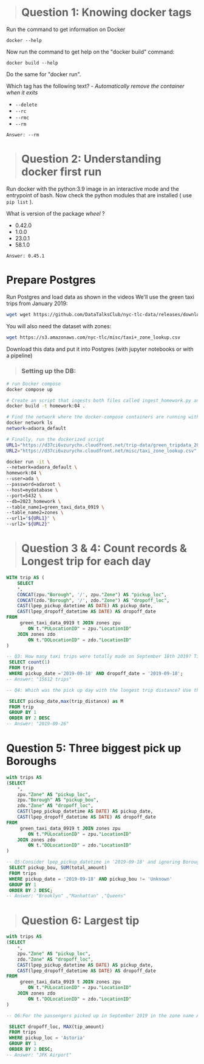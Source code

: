 > # Question 1: Knowing docker tags

Run the command to get information on Docker 

```docker --help```

Now run the command to get help on the "docker build" command:

```docker build --help```

Do the same for "docker run".

Which tag has the following text? - *Automatically remove the container when it exits* 

- `--delete`
- `--rc`
- `--rmc`
- `--rm`

```
Answer: --rm
```

> # Question 2: Understanding docker first run

Run docker with the python:3.9 image in an interactive mode and the entrypoint of bash.
Now check the python modules that are installed ( use ```pip list``` ). 

What is version of the package *wheel* ?

- 0.42.0
- 1.0.0
- 23.0.1
- 58.1.0

```
Answer: 0.45.1
```


# Prepare Postgres

Run Postgres and load data as shown in the videos We'll use the green taxi trips from January 2019:

```bash
wget wget https://github.com/DataTalksClub/nyc-tlc-data/releases/download/green/green_tripdata_2019-09.csv.gz
```
You will also need the dataset with zones:
```bash 
wget https://s3.amazonaws.com/nyc-tlc/misc/taxi+_zone_lookup.csv
```
Download this data and put it into Postgres (with jupyter notebooks or with a pipeline)

> ### Setting up the DB:
```bash
# run Docker compose
docker compose up

# Create an script that ingests both files called ingest_homework.py and dockerize it with
docker build -t homework:04 .

# Find the network where the docker-compose containers are running with
docker network ls 
network=adaora_default

# Finally, run the dockerized script
URL1="https://d37ci6vzurychx.cloudfront.net/trip-data/green_tripdata_2019-01.parquet"
URL2="https://d37ci6vzurychx.cloudfront.net/misc/taxi_zone_lookup.csv"

docker run -it \
--network=adaora_default \
homework:04 \
--user=ada \
--password=adaroot \
--host=mydatabase \
--port=5432 \
--db=2023_homework \
--table_name1=green_taxi_data_0919 \
--table_name2=zones \
--url1="${URL1}" \
--url2="${URL2}"
```

> # Question 3 & 4: Count records & Longest trip for each day

```sql
WITH trip AS (
	SELECT
	*,
	CONCAT(zpu."Borough", '/', zpu."Zone") AS "pickup_loc",
	CONCAT(zdo."Borough", '/', zdo."Zone") AS "dropoff_loc",
	CAST(lpep_pickup_datetime AS DATE) AS pickup_date,
	CAST(lpep_dropoff_datetime AS DATE) AS dropoff_date
FROM
     green_taxi_data_0919 t JOIN zones zpu
        ON t."PULocationID" = zpu."LocationID"
    JOIN zones zdo
        ON t."DOLocationID" = zdo."LocationID"
)

-- Q3: How many taxi trips were totally made on September 18th 2019? Tip: started and finished on 2019-09-18. Remember that lpep_pickup_datetime and lpep_dropoff_datetime columns are in the format timestamp (date and hour+min+sec) and not in date.
 SELECT count(1)
 FROM trip
 WHERE pickup_date ='2019-09-18' AND dropoff_date = '2019-09-18';
-- Answer: "15612 trips"

-- Q4: Which was the pick up day with the longest trip distance? Use the pick up time for your calculations. Tip: For every trip on a single day, we only care about the trip with the longest distance.

 SELECT pickup_date,max(trip_distance) as M
 FROM trip
 GROUP BY 1
 ORDER BY 2 DESC
-- Answer: "2019-09-26"

```

# Question 5:  Three biggest pick up Boroughs

```sql
with trips AS
(SELECT
	*,
	zpu."Zone" AS "pickup_loc",
	zpu."Borough" AS "pickup_bou",
	zdo."Zone" AS "dropoff_loc",
	CAST(lpep_pickup_datetime AS DATE) AS pickup_date,
	CAST(lpep_dropoff_datetime AS DATE) AS dropoff_date
FROM
     green_taxi_data_0919 t JOIN zones zpu
        ON t."PULocationID" = zpu."LocationID"
    JOIN zones zdo
        ON t."DOLocationID" = zdo."LocationID"
)

-- Q5:Consider lpep_pickup_datetime in '2019-09-18' and ignoring Borough has Unknown. Which were the 3 pick up Boroughs that had a sum of total_amount superior to 50000?
 SELECT pickup_bou, SUM(total_amount)
 FROM trips
 WHERE pickup_date = '2019-09-18' AND pickup_bou != 'Unknown'
 GROUP BY 1
 ORDER BY 2 DESC;
-- Answer: "Brooklyn" ,"Manhattan" ,"Queens"
```

> # Question 6:  Largest tip

```sql
with trips AS
(SELECT
	*,
	zpu."Zone" AS "pickup_loc",
	zdo."Zone" AS "dropoff_loc",
	CAST(lpep_pickup_datetime AS DATE) AS pickup_date,
	CAST(lpep_dropoff_datetime AS DATE) AS dropoff_date
FROM
     green_taxi_data_0919 t JOIN zones zpu
        ON t."PULocationID" = zpu."LocationID"
    JOIN zones zdo
        ON t."DOLocationID" = zdo."LocationID"
)

-- Q6:For the passengers picked up in September 2019 in the zone name Astoria which was the drop off zone that had the largest tip?  We want the name of the zone, not the id. Note: it's not a typo, it's `tip` , not `trip`  - Central Park

 SELECT dropoff_loc, MAX(tip_amount)
 FROM trips
 WHERE pickup_loc = 'Astoria'
 GROUP BY 1
 ORDER BY 2 DESC;
-- Answer: "JFK Airport"
```
